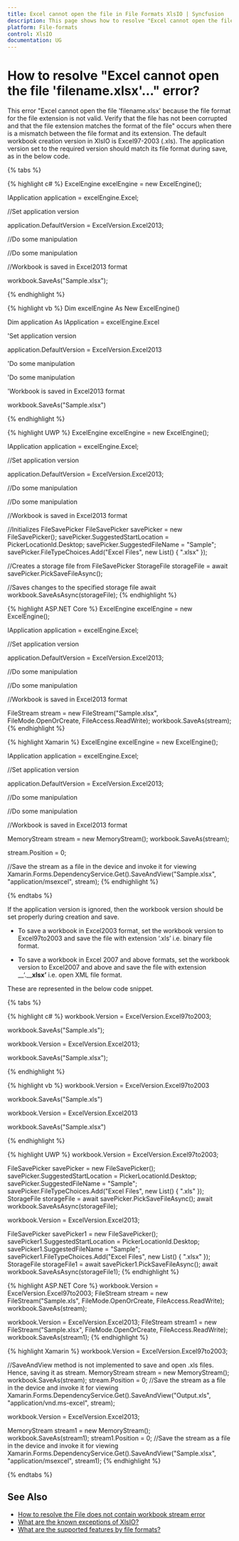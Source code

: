 ```yaml
---
title: Excel cannot open the file in File Formats XlsIO | Syncfusion
description: This page shows how to resolve "Excel cannot open the file because the file format is not valid..." using XlsIO.
platform: File-formats
control: XlsIO
documentation: UG
---
```


# How to resolve "Excel cannot open the file 'filename.xlsx'..." error?

This error "Excel cannot open the file 'filename.xlsx' because the file format for the file extension is not valid. Verify that the file has not been corrupted and that the file extension matches the format of the file" occurs when there is a mismatch between the file format and its extension. The default workbook creation version in XlsIO is Excel97-2003 (.xls). The application version set to the required version should match its file format during save, as in the below code. 

{% tabs %}  

{% highlight c# %}
ExcelEngine excelEngine = new ExcelEngine();

IApplication application = excelEngine.Excel;

//Set application version

application.DefaultVersion = ExcelVersion.Excel2013;

//Do some manipulation

//Do some manipulation

//Workbook is saved in Excel2013 format

workbook.SaveAs("Sample.xlsx");

{% endhighlight %}

{% highlight vb %}
Dim excelEngine As New ExcelEngine()

Dim application As IApplication = excelEngine.Excel

'Set application version

application.DefaultVersion = ExcelVersion.Excel2013

'Do some manipulation

'Do some manipulation

'Workbook is saved in Excel2013 format

workbook.SaveAs("Sample.xlsx")

{% endhighlight %}

{% highlight UWP %}
ExcelEngine excelEngine = new ExcelEngine();

IApplication application = excelEngine.Excel;

//Set application version

application.DefaultVersion = ExcelVersion.Excel2013;

//Do some manipulation

//Do some manipulation

//Workbook is saved in Excel2013 format

//Initializes FileSavePicker
FileSavePicker savePicker = new FileSavePicker();
savePicker.SuggestedStartLocation = PickerLocationId.Desktop;
savePicker.SuggestedFileName = "Sample";
savePicker.FileTypeChoices.Add("Excel Files", new List<string>() { ".xlsx" });

//Creates a storage file from FileSavePicker
StorageFile storageFile = await savePicker.PickSaveFileAsync();

//Saves changes to the specified storage file
await workbook.SaveAsAsync(storageFile);
{% endhighlight %}

{% highlight ASP.NET Core %}
ExcelEngine excelEngine = new ExcelEngine();

IApplication application = excelEngine.Excel;

//Set application version

application.DefaultVersion = ExcelVersion.Excel2013;

//Do some manipulation

//Do some manipulation

//Workbook is saved in Excel2013 format

 FileStream stream = new FileStream("Sample.xlsx", FileMode.OpenOrCreate, FileAccess.ReadWrite);
workbook.SaveAs(stream);
{% endhighlight %}

{% highlight Xamarin %}
ExcelEngine excelEngine = new ExcelEngine();

IApplication application = excelEngine.Excel;

//Set application version

application.DefaultVersion = ExcelVersion.Excel2013;

//Do some manipulation

//Do some manipulation

//Workbook is saved in Excel2013 format

MemoryStream stream = new MemoryStream();
workbook.SaveAs(stream);

stream.Position = 0;

//Save the stream as a file in the device and invoke it for viewing
Xamarin.Forms.DependencyService.Get<ISave>().SaveAndView("Sample.xlsx", "application/msexcel", stream);
{% endhighlight %}

{% endtabs %}  

If the application version is ignored, then the workbook version should be set properly during creation and save.

* To save a workbook in Excel2003 format, set the workbook version to Excel97to2003 and save the file with extension ‘.xls’ i.e. binary file format.

* To save a workbook in Excel 2007 and above formats, set the workbook version to Excel2007 and above and save the file with extension __‘.____xlsx’__ i.e. open XML file format.

These are represented in the below code snippet.

{% tabs %}  

{% highlight c# %}
workbook.Version = ExcelVersion.Excel97to2003;

workbook.SaveAs("Sample.xls");

workbook.Version = ExcelVersion.Excel2013;

workbook.SaveAs("Sample.xlsx");

{% endhighlight %}

{% highlight vb %}
workbook.Version = ExcelVersion.Excel97to2003

workbook.SaveAs("Sample.xls")

workbook.Version = ExcelVersion.Excel2013

workbook.SaveAs("Sample.xlsx")

{% endhighlight %}

{% highlight UWP %}
workbook.Version = ExcelVersion.Excel97to2003;

FileSavePicker savePicker = new FileSavePicker();
savePicker.SuggestedStartLocation = PickerLocationId.Desktop;
savePicker.SuggestedFileName = "Sample";
savePicker.FileTypeChoices.Add("Excel Files", new List<string>() { ".xls" });
StorageFile storageFile = await savePicker.PickSaveFileAsync();
await workbook.SaveAsAsync(storageFile);

workbook.Version = ExcelVersion.Excel2013;

FileSavePicker savePicker1 = new FileSavePicker();
savePicker1.SuggestedStartLocation = PickerLocationId.Desktop;
savePicker1.SuggestedFileName = "Sample";
savePicker1.FileTypeChoices.Add("Excel Files", new List<string>() { ".xlsx" });
StorageFile storageFile1 = await savePicker1.PickSaveFileAsync();
await workbook.SaveAsAsync(storageFile1); 
{% endhighlight %}

{% highlight ASP.NET Core %}
workbook.Version = ExcelVersion.Excel97to2003;
FileStream stream = new FileStream("Sample.xls", FileMode.OpenOrCreate, FileAccess.ReadWrite);
workbook.SaveAs(stream);

workbook.Version = ExcelVersion.Excel2013;
FileStream stream1 = new FileStream("Sample.xlsx", FileMode.OpenOrCreate, FileAccess.ReadWrite);
workbook.SaveAs(stream1); 
{% endhighlight %}

{% highlight Xamarin %}
workbook.Version = ExcelVersion.Excel97to2003;

//SaveAndView method is not implemented to save and open .xls files. Hence, saving it as stream.
MemoryStream stream = new MemoryStream();
workbook.SaveAs(stream);
stream.Position = 0;
//Save the stream as a file in the device and invoke it for viewing
Xamarin.Forms.DependencyService.Get<ISave>().SaveAndView("Output.xls", "application/vnd.ms-excel", stream);

workbook.Version = ExcelVersion.Excel2013;

MemoryStream stream1 = new MemoryStream();
workbook.SaveAs(stream1);
stream1.Position = 0;
//Save the stream as a file in the device and invoke it for viewing
Xamarin.Forms.DependencyService.Get<ISave>().SaveAndView("Sample.xlsx", "application/msexcel", stream1);
{% endhighlight %}

{% endtabs %}  
  
## See Also

* [How to resolve the File does not contain workbook stream error](how-to-resolve-the-file-does-not-contain-workbook-stream-error)
* [What are the known exceptions of XlsIO?](https://help.syncfusion.com/file-formats/xlsio/known-exceptions)
* [What are the supported features by file formats?](https://help.syncfusion.com/file-formats/xlsio/supported-features-by-file-formats)
